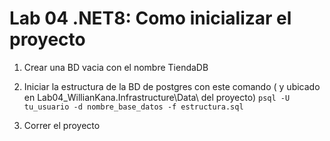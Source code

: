 # Lab 04 .NET8: Como inicializar el proyecto

1. Crear una BD vacia con el nombre TiendaDB
2. Iniciar la estructura de la BD de postgres con este comando ( y ubicado en Lab04_WillianKana.Infrastructure\Data\ del proyecto) `psql -U tu_usuario -d nombre_base_datos -f estructura.sql`

3. Correr el proyecto